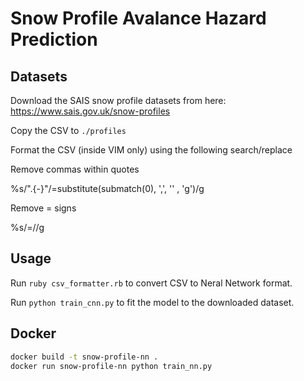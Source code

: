 # Snow Profile Avalance Hazard Prediction

## Datasets

Download the SAIS snow profile datasets from here: https://www.sais.gov.uk/snow-profiles

Copy the CSV to `./profiles`

Format the CSV (inside VIM only) using the following search/replace

Remove commas within quotes

%s/".\{-}"/\=substitute(submatch(0), ',', '' , 'g')/g

Remove = signs

%s/=//g

## Usage

Run `ruby csv_formatter.rb` to convert CSV to Neral Network format.

Run `python train_cnn.py` to fit the model to the downloaded dataset.

## Docker

```bash
docker build -t snow-profile-nn .
docker run snow-profile-nn python train_nn.py
```
